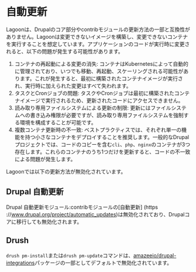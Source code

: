 # 自動更新

Lagoonは、Drupalのコア部分やcontribモジュールの更新方法の一部と互換性がありません。Lagoonは変更できないイメージを構築し、変更できないコンテナを実行することを想定しています。アプリケーションのコードが実行時に変更されると、以下の問題が発生する可能性があります。

1. コンテナの再起動による変更の消失: コンテナはKubernetesによって自動的に管理されており、いつでも移動、再起動、スケーリングされる可能性があります。これが発生すると、最初に構築されたコンテナイメージが実行され、実行時に加えられた変更はすべて失われます。
2. タスクとCronジョブの問題: タスクやCronジョブは最初に構築されたコンテナイメージで実行されるため、更新されたコードにアクセスできません。
3. 読み取り専用ファイルシステムによる更新の制限: 更新にはファイルシステムへの書き込み権限が必要ですが、読み取り専用ファイルシステムを強制する環境を構成することが可能です。
4. 複数コンテナ更新時の不一致: ベストプラクティスでは、それぞれ単一の機能を持つ小さなコンテナをデプロイすることを推奨します。一般的なDrupalプロジェクトでは、コードのコピーを含む`cli`、`php`、`nginx`のコンテナが3つ存在します。これらのコンテナのうち1つだけを更新すると、コードの不一致による問題が発生します。

Lagoonでは以下の更新方法が無効化されています。

## Drupal 自動更新

Drupal 自動更新モジュール:contribモジュールの[自動更新] (https ://www.drupal.org/project/automatic_updates)は無効化されており、Drupalコアに移行しても無効化されます。

## Drush

`drush pm-install`または`drush pm-update`コマンドは、[amazeeio/drupal-integrations](https://github.com/amazeeio/drupal-integrations)パッケージの一部としてデフォルトで無効化されています。

